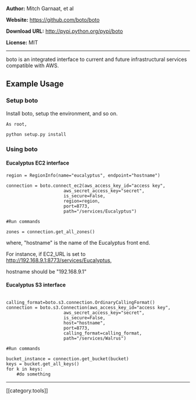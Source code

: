 **Author:** Mitch Garnaat, et al

**Website:** <a href="https://github.com/boto/boto">https://github.com/boto/boto</a>

**Download URL:** <a href="http://pypi.python.org/pypi/boto">http://pypi.python.org/pypi/boto</a>

**License:** MIT

***

<p>boto is an integrated interface to current and future infrastructural services compatible with AWS.</p>

<h2>Example Usage</h2>

<h3>Setup boto</h3>

<p>Install boto, setup the environment, and so on.</p>

<pre><code>As root,

python setup.py install
</code></pre>

<h3>Using boto</h3>

<h4>Eucalyptus EC2 interface</h4>

<pre><code>region = RegionInfo(name="eucalyptus", endpoint="hostname")

connection = boto.connect_ec2(aws_access_key_id="access key",
                      aws_secret_access_key="secret",
                      is_secure=False,
                      region=region,
                      port=8773,
                      path="/services/Eucalyptus")

#Run commands

zones = connection.get_all_zones()</code></pre>

<p>where, "hostname" is the name of the Eucalyptus front end.</p>

<p>For instance, if EC2_URL is set to <a href="http://192.168.9.1:8773/services/Eucalyptus" title="http://192.168.9.1:8773/services/Eucalyptus">http://192.168.9.1:8773/services/Eucalyptus</a>,</p>

<p>hostname should be "192.168.9.1"</p>

<h4>Eucalyptus S3 interface</h4>

<pre><code>
calling_format=boto.s3.connection.OrdinaryCallingFormat()
connection = boto.s3.Connection(aws_access_key_id="access key",
                      aws_secret_access_key="secret",
                      is_secure=False,
                      host="hostname",
                      port=8773,
                      calling_format=calling_format,
                      path="/services/Walrus")

#Run commands

bucket_instance = connection.get_bucket(bucket)
keys = bucket.get_all_keys()
for k in keys:
    #do something
</code></pre>

*****

[[category.tools]]